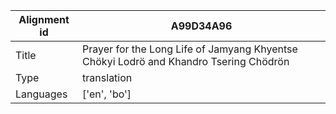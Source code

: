 |Alignment id | A99D34A96
| --- | --- 
|Title | Prayer for the Long Life of Jamyang Khyentse Chökyi Lodrö and Khandro Tsering Chödrön 
|Type | translation
|Languages | ['en', 'bo']